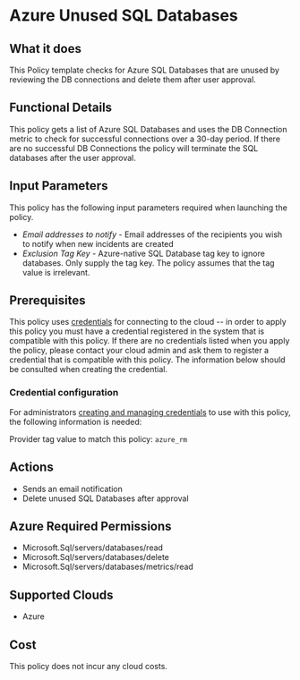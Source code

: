 # Azure Unused SQL Databases

## What it does

This Policy template checks for Azure SQL Databases that are unused by reviewing the DB connections and delete them after user approval.

## Functional Details

This policy gets a list of Azure SQL Databases and uses the DB Connection metric to check for successful connections over a 30-day period. If there are no successful DB Connections the policy will terminate the SQL databases after the user approval.

## Input Parameters

This policy has the following input parameters required when launching the policy.

- *Email addresses to notify* - Email addresses of the recipients you wish to notify when new incidents are created
- *Exclusion Tag Key* - Azure-native SQL Database tag key to ignore databases. Only supply the tag key. The policy assumes that the tag value is irrelevant.

## Prerequisites

This policy uses [credentials](https://docs.rightscale.com/policies/users/guides/credential_management.html) for connecting to the cloud -- in order to apply this policy you must have a credential registered in the system that is compatible with this policy. If there are no credentials listed when you apply the policy, please contact your cloud admin and ask them to register a credential that is compatible with this policy. The information below should be consulted when creating the credential.

### Credential configuration

For administrators [creating and managing credentials](https://docs.rightscale.com/policies/users/guides/credential_management.html) to use with this policy, the following information is needed:

Provider tag value to match this policy: `azure_rm`

## Actions

- Sends an email notification
- Delete unused SQL Databases after approval

## Azure Required Permissions

- Microsoft.Sql/servers/databases/read
- Microsoft.Sql/servers/databases/delete
- Microsoft.Sql/servers/databases/metrics/read

## Supported Clouds

- Azure

## Cost

This policy does not incur any cloud costs.